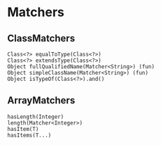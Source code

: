 # Matchers

## ClassMatchers

	Class<?> equalToType(Class<?>)
	Class<?> extendsType(Class<?>)
	Object fullQualifiedName(Matcher<String>) (fun)
	Object simpleClassName(Matcher<String>) (fun)
	Object isTypeOf(Class<?>).and()
	
## ArrayMatchers
	hasLength(Integer)
	length(Matcher<Integer>)
	hasItem(T)
	hasItems(T...)